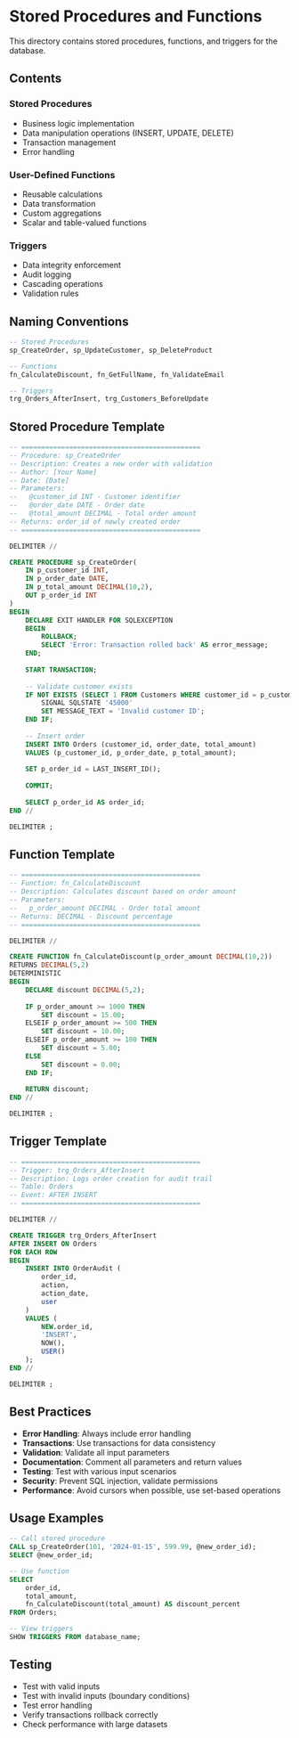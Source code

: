 # Stored Procedures and Functions

This directory contains stored procedures, functions, and triggers for the database.

##  Contents

### Stored Procedures
- Business logic implementation
- Data manipulation operations (INSERT, UPDATE, DELETE)
- Transaction management
- Error handling

### User-Defined Functions
- Reusable calculations
- Data transformation
- Custom aggregations
- Scalar and table-valued functions

### Triggers
- Data integrity enforcement
- Audit logging
- Cascading operations
- Validation rules

##  Naming Conventions

```sql
-- Stored Procedures
sp_CreateOrder, sp_UpdateCustomer, sp_DeleteProduct

-- Functions
fn_CalculateDiscount, fn_GetFullName, fn_ValidateEmail

-- Triggers
trg_Orders_AfterInsert, trg_Customers_BeforeUpdate
```

##  Stored Procedure Template

```sql
-- =============================================
-- Procedure: sp_CreateOrder
-- Description: Creates a new order with validation
-- Author: [Your Name]
-- Date: [Date]
-- Parameters:
--   @customer_id INT - Customer identifier
--   @order_date DATE - Order date
--   @total_amount DECIMAL - Total order amount
-- Returns: order_id of newly created order
-- =============================================

DELIMITER //

CREATE PROCEDURE sp_CreateOrder(
    IN p_customer_id INT,
    IN p_order_date DATE,
    IN p_total_amount DECIMAL(10,2),
    OUT p_order_id INT
)
BEGIN
    DECLARE EXIT HANDLER FOR SQLEXCEPTION
    BEGIN
        ROLLBACK;
        SELECT 'Error: Transaction rolled back' AS error_message;
    END;
    
    START TRANSACTION;
    
    -- Validate customer exists
    IF NOT EXISTS (SELECT 1 FROM Customers WHERE customer_id = p_customer_id) THEN
        SIGNAL SQLSTATE '45000' 
        SET MESSAGE_TEXT = 'Invalid customer ID';
    END IF;
    
    -- Insert order
    INSERT INTO Orders (customer_id, order_date, total_amount)
    VALUES (p_customer_id, p_order_date, p_total_amount);
    
    SET p_order_id = LAST_INSERT_ID();
    
    COMMIT;
    
    SELECT p_order_id AS order_id;
END //

DELIMITER ;
```

##  Function Template

```sql
-- =============================================
-- Function: fn_CalculateDiscount
-- Description: Calculates discount based on order amount
-- Parameters:
--   p_order_amount DECIMAL - Order total amount
-- Returns: DECIMAL - Discount percentage
-- =============================================

DELIMITER //

CREATE FUNCTION fn_CalculateDiscount(p_order_amount DECIMAL(10,2))
RETURNS DECIMAL(5,2)
DETERMINISTIC
BEGIN
    DECLARE discount DECIMAL(5,2);
    
    IF p_order_amount >= 1000 THEN
        SET discount = 15.00;
    ELSEIF p_order_amount >= 500 THEN
        SET discount = 10.00;
    ELSEIF p_order_amount >= 100 THEN
        SET discount = 5.00;
    ELSE
        SET discount = 0.00;
    END IF;
    
    RETURN discount;
END //

DELIMITER ;
```

##  Trigger Template

```sql
-- =============================================
-- Trigger: trg_Orders_AfterInsert
-- Description: Logs order creation for audit trail
-- Table: Orders
-- Event: AFTER INSERT
-- =============================================

DELIMITER //

CREATE TRIGGER trg_Orders_AfterInsert
AFTER INSERT ON Orders
FOR EACH ROW
BEGIN
    INSERT INTO OrderAudit (
        order_id,
        action,
        action_date,
        user
    )
    VALUES (
        NEW.order_id,
        'INSERT',
        NOW(),
        USER()
    );
END //

DELIMITER ;
```

##  Best Practices

- **Error Handling**: Always include error handling
- **Transactions**: Use transactions for data consistency
- **Validation**: Validate all input parameters
- **Documentation**: Comment all parameters and return values
- **Testing**: Test with various input scenarios
- **Security**: Prevent SQL injection, validate permissions
- **Performance**: Avoid cursors when possible, use set-based operations

##  Usage Examples

```sql
-- Call stored procedure
CALL sp_CreateOrder(101, '2024-01-15', 599.99, @new_order_id);
SELECT @new_order_id;

-- Use function
SELECT 
    order_id,
    total_amount,
    fn_CalculateDiscount(total_amount) AS discount_percent
FROM Orders;

-- View triggers
SHOW TRIGGERS FROM database_name;
```

##  Testing

- Test with valid inputs
- Test with invalid inputs (boundary conditions)
- Test error handling
- Verify transactions rollback correctly
- Check performance with large datasets
